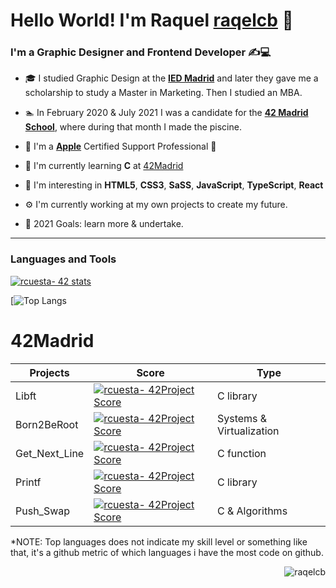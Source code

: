 # Hello World! I'm Raquel [raqelcb](http://rcbdesigner.com) 👋 

### I'm a Graphic Designer and Frontend Developer ✍️💻

- 🎓 I studied Graphic Design at the [**IED Madrid**](https://iedmadrid.com) and later they gave me a scholarship to study a Master in Marketing. Then I studied an MBA.
- 🏊‍ In February 2020 & July 2021 I was a candidate for the [**42 Madrid School**](https://www.42madrid.com/en/), where during that month I made the piscine.
- 🍏 I'm a [**Apple**](https://apple.com) Certified Support Professional 

- 🌱 I'm currently learning **C** at [42Madrid](https://www.42madrid.com/en/)
- 🧠 I'm interesting in **HTML5**, **CSS3**, **SaSS**, **JavaScript**, **TypeScript**, **React**
- ⚙️ I'm currently working at my own projects to create my future.
- 🚀 2021 Goals: learn more & undertake.
---
### Languages and Tools

[![rcuesta- 42 stats](https://badge42.herokuapp.com/api/stats/rcuesta-?privacyEmail=true)](https://www.42madrid.com/en)

<!-- ![](https://github-readme-stats.vercel.app/api?username=raqelcb&count_private=true&show_icons=true&theme=dark&hide_title=true) -->

<!--![Raqelcb's github stats](https://github-readme-stats.vercel.app/api?username=raqelcb&show_icons=true&count_private=true) -->
[![Top Langs](https://github-readme-stats.vercel.app/api/top-langs/?username=raqelcb&layout=compact&exclude_repo=ft_server&langs_count=13&theme=dark)


# 42Madrid

|   Projects	|  Score	| Type |
|---	|---	|--- |
| Libft |[![rcuesta- 42Project Score](https://badge42.herokuapp.com/api/project/rcuesta-/Libft)](https://github.com/raqelcb) | C library |
| Born2BeRoot | [![rcuesta- 42Project Score](https://badge42.herokuapp.com/api/project/rcuesta-/Born2beroot)](https://github.com/raqelcb) | Systems & Virtualization |
| Get_Next_Line	| [![rcuesta- 42Project Score](https://badge42.herokuapp.com/api/project/rcuesta-/get_next_line)](https://github.com/raqelcb) | C function |
| Printf	| [![rcuesta- 42Project Score](https://badge42.herokuapp.com/api/project/rcuesta-/ft_printf)](https://github.com/raqelcb) | C library |
| Push_Swap	| [![rcuesta- 42Project Score](https://badge42.herokuapp.com/api/project/rcuesta-/push_swap)](https://github.com/raqelcb) | C & Algorithms |


*NOTE: Top languages does not indicate my skill level or something like that, it's a github metric of which languages i have the most code on github.
<p align="right"> <img src="https://komarev.com/ghpvc/?username=raqelcb&label=Profile%20views&color=fa8333&style=flat" alt="raqelcb" /> </p>
